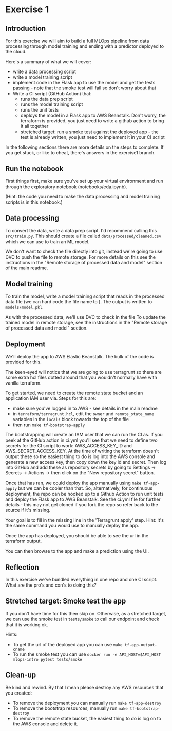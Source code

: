 # Exercise 1

## Introduction

For this exercise we will aim to build a full MLOps pipeline from data processing through model training and ending with a predictor deployed to the cloud.

Here's a summary of what we will cover:
- write a data processing script
- write a model training script
- implement code in the Flask app to use the model and get the tests passing - note that the smoke test will fail so don't worry about that
- Write a CI script (GitHub Action) that:
    - runs the data prep script
    - runs the model training script
    - runs the unit tests
    - deploys the model in a Flask app to AWS Beanstalk. Don't worry, the terraform is provided, you just need to write a github action to bring it all together
    - stretched target: run a smoke test against the deployed app - the test is already written, you just need to implement it in your CI script

In the following sections there are more details on the steps to complete. If you get stuck, or like to cheat, there's answers in the exercise1 branch.

## Run the notebook

First things first, make sure you've set up your virtual environment and run through the exploratory notebook (notebooks/eda.ipynb). 

(Hint: the code you need to make the data processing and model training scripts is in this notebook.)

## Data processing

To convert the data, write a data prep script. I'd recommend calling this `src/train.py`. This should create a file called `data/processed/cleaned.csv` which we can use to train an ML model.

We don't want to check the file directly into git, instead we're going to use DVC to push the file to remote storage. For more details on this see the instructions in the "Remote storage of processed data and model" section of the main readme.

## Model training

To train the model, write a model training script that reads in the processed data file (we can hard code the file name to ). The output is written to `models/model.pkl`.

As with the processed data, we'll use DVC to check in the file To update the trained model in remote storage, see the instructions in the "Remote storage of processed data and model" section.

## Deployment

We'll deploy the app to AWS Elastic Beanstalk. The bulk of the code is provided for this.

The keen-eyed will notice that we are going to use terragrunt so there are some extra hcl files dotted around that you wouldn't normally have with vanilla terraform.

To get started, we need to create the remote state bucket and an application IAM user via. Steps for this are:
- make sure you've logged in to AWS - see details in the main readme
- in `terraform/terragrunt.hcl`, edit the `owner` and `remote_state_name` variables in the `locals` block towards the top of the file
- then run `make tf-bootstrap-apply`

The bootstrapping will create an IAM user that we can run the CI as. If you peek at the GitHub action in ci.yml you'll see that we need to define two secrets for the CI script to work: AWS_ACCESS_KEY_ID and AWS_SECRET_ACCESS_KEY. At the time of writing the terraform doesn't output these so the easiest thing to do is log into the AWS console and generate a new access key, then copy down the key id and secret. Then log into GitHub and add these as repository secrets by going to Settings -> Secrets -> Actions -> then click on the "New repository secret" button.

Once that has ran, we could deploy the app manually using `make tf-app-apply` but we can be cooler than that. So, alternatively, for continuous deployment, the repo can be hooked up to a Github Action to run unit tests and deploy the Flask app to AWS Beanstalk. See the ci.yml file for further details - this may not get cloned if you fork the repo so refer back to the source if it's missing.

Your goal is to fill in the missing line in the 'Terragrunt apply' step. Hint: it's the same command you would use to manually deploy the app.

Once the app has deployed, you should be able to see the url in the terraform output.

You can then browse to the app and make a prediction using the UI.

## Reflection

In this exercise we've bundled everything in one repo and one CI script. What are the pro's and con's to doing this?

## Stretched target: Smoke test the app

If you don't have time for this then skip on. Otherwise, as a stretched target, we can use the smoke test in `tests/smoke` to call our endpoint and check that it is working ok.

Hints:
- To get the url of the deployed app you can use `make tf-app-output-cname`
- To run the smoke test you can use `docker run -e API_HOST=$API_HOST mlops-intro pytest tests/smoke`

## Clean-up

Be kind and rewind. By that I mean please destroy any AWS resources that you created:
- To remove the deployment you can manually run `make tf-app-destroy`
- To remove the bootstrap resources, manually run `make tf-bootstrap-destroy`
- To remove the remote state bucket, the easiest thing to do is log on to the AWS console and delete it.